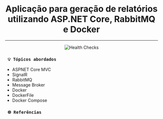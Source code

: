 <h1 align="center"><strong>Aplicação para geração de relatórios utilizando ASP.NET Core, RabbitMQ e Docker</strong></h1>

<hr/>

<p align="center">
    <img src="../Img/helth-checks.png" alt="Health Checks" title="Health Checks">
</p> 


### ` 💡 Tópicos abordados`
* ASPNET Core MVC
* SignalR
* RabbitMQ
* Message Broker
* Docker
* DockerFile
* Docker Compose

### ` 🌐 Referências`



